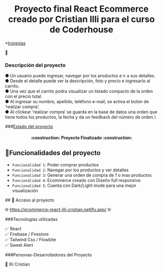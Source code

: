 

  <h1 align="center">Proyecto final React Ecommerce creado por Cristian Illi para el curso de Coderhouse </h1>
  
*[Insignias](#insignias)

:memo:
### Descripción del proyecto 
  ● Un usuario puede ingresar, navegar por los productos e ir a sus detalles. \
  ● Desde el detalle puede ver la descripción, foto y precio e ingresarlo al
carrito.\
  ● Una vez que el carrito podra visualizar un
listado compacto de la orden con el precio total.\
  ● Al ingresar su nombre, apellido, teléfono e-mail, se activa el botón de ‘realizar compra’.\
  ● Al clickear ‘realizar compra’ se guarda en la base de datos una orden que
tiene todos los productos, la fecha y da un feedback del número de orden.\

###[Estado del proyecto](#Estado-del-proyecto)
  
  <h4 align="center">
:construction: Proyecto Finalizado :construction:
</h4>


## :hammer:Funcionalidades del proyecto

- `Funcionalidad 1`: Poder comprar productos
- `Funcionalidad 2`: Navegar por los productos y ver detalles
- `Funcionalidad 3`: Generar una orden de compra de 1 o mas productos
- `Funcionalidad 4`: Ecommerce creado con Diseño full responsive
- `Funcionalidad 5`: Cuenta con Dark/Light mode para una mejor visualización 
 
\## 📁 Acceso al proyecto

:globe_with_meridians: https://ecommerce-react-illi-cristian.netlify.app/ :globe_with_meridians:

###Tecnologías utilizadas

:white_check_mark: React\
:white_check_mark: Firebase / Firestore \
:white_check_mark: Tailwind Css / Flowbite \
:white_check_mark: Sweet Alert 

###Personas-Desarrolladores del Proyecto

:bust_in_silhouette: Illi Cristian


